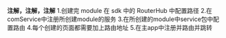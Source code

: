 ****注解，注解，注解****
1.创建完 module 在 sdk 中的 RouterHub 中配置路径
2.在comService中注册所创建module的服务
3.在所创建的module中service包中配置路由
4.每个创建的页面都需要加上路由地址
5.在主app中注册并路由并跳转
